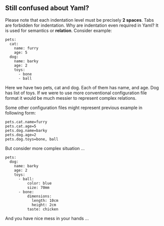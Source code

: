 ## Still confused about Yaml?

Please note that each indentation level must be precisely **2 spaces**. Tabs are forbidden for indentation. Why are indentation even required in Yaml? It is used for semantics or **relation**. Consider example:

```
pets:
  cat:
    name: furry
    age: 5
  dog:
    name: barky
    age: 2
    toys:
      - bone
      - ball
```

Here we have two pets, cat and dog. Each of them has name, and age. Dog has list of toys. If we were to use more conventional configuration file format it would be much messier to represent complex relations.

Some other configuration files might represent previous example in following form:

```
pets.cat.name=furry
pets.cat.age=5
pets.dog.name=barky
pets.dog.age=2
pets.dog.toys=bone, ball
```

But consider more complex situation ...

```
pets:
  dog:
    name: barky
    age: 2
    toys:
      - ball:
          color: blue
          size: 70mm
      - bone:
          dimensions:
            length: 10cm
            height: 2cm
          taste: chicken
```

And you have nice mess in your hands ...